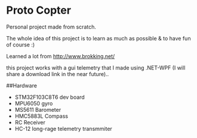 # Proto Copter

Personal project made from scratch.

The whole idea of this project is to learn as much as possible & to have fun of course :)

Learned a lot from http://www.brokking.net/

this project works with a gui telemetry that I made using .NET-WPF (I will share a download link in the near future)..

##Hardware
  
* STM32F103C8T6 dev board
* MPU6050 gyro
* MS5611 Barometer
* HMC5883L Compass
* RC Receiver
* HC-12 long-rage telemetry transmmiter
